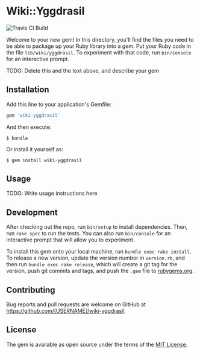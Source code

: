 # Wiki::Yggdrasil
![Travis CI Build](https://travis-ci.org/alex0112/wiki-yggdrasil.svg?branch=master)


Welcome to your new gem! In this directory, you'll find the files you need to be able to package up your Ruby library into a gem. Put your Ruby code in the file `lib/wiki/yggdrasil`. To experiment with that code, run `bin/console` for an interactive prompt.

TODO: Delete this and the text above, and describe your gem

## Installation

Add this line to your application's Gemfile:

```ruby
gem 'wiki-yggdrasil'
```

And then execute:

    $ bundle

Or install it yourself as:

    $ gem install wiki-yggdrasil

## Usage

TODO: Write usage instructions here

## Development

After checking out the repo, run `bin/setup` to install dependencies. Then, run `rake spec` to run the tests. You can also run `bin/console` for an interactive prompt that will allow you to experiment.

To install this gem onto your local machine, run `bundle exec rake install`. To release a new version, update the version number in `version.rb`, and then run `bundle exec rake release`, which will create a git tag for the version, push git commits and tags, and push the `.gem` file to [rubygems.org](https://rubygems.org).

## Contributing

Bug reports and pull requests are welcome on GitHub at https://github.com/[USERNAME]/wiki-yggdrasil.

## License

The gem is available as open source under the terms of the [MIT License](https://opensource.org/licenses/MIT).
